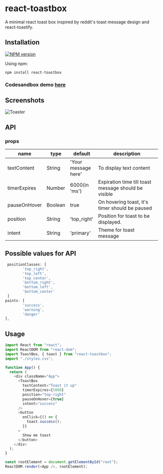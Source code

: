 # react-toastbox

A minimal react toast box inspired by reddit's toast message design and react-toastify.

## Installation

[![NPM version](https://img.shields.io/badge/npm-1.0.4-brightgreen.svg)](https://www.npmjs.com/package/react-toastbox)

Using npm:

```
npm install react-toastbox
```

### Codesandbox demo [here](https://codesandbox.io/s/2452rqmjqr)

## Screenshots

![Toaster](https://i.imgur.com/5CDEUf9.png)

## API

### props

<table class="table table-bordered table-striped">
  <thead>
  <tr>
    <th style="width: 60px;">name</th>
    <th style="width: 50px;">type</th>
    <th style="width: 10px;">default</th>
    <th>description</th>
  </tr>
  </thead>
  <tbody>
    <tr>
      <td>textContent</td>
      <td>String</td>
      <td>'Your message here'</td>
      <td>To display text content</td>
    </tr>
    <tr>
      <td>timerExpires</td>
      <td>Number</td>
      <td>6000(in 'ms')</td>
      <td>Expiration time till toast message should be visible</td>
    </tr>
    <tr>
      <td>pauseOnHover</td>
      <td>Boolean</td>
      <td>true</td>
      <td>On hovering toast, it's timer should be paused</td>
    </tr>
    <tr>
      <td>position</td>
      <td>String</td>
      <td>'top_right'</td>
      <td>Position for toast to be displayed.</td>
    </tr>
    <tr>
      <td>intent</td>
      <td>String</td>
      <td>'primary'</td>
      <td> Theme for toast message </td>
    </tr>
  </tbody>
</table>

## Possible values for API

```js
 positionClasses: [
        'top_right',
        'top_left',
        'top_center',
        'bottom_right',
        'bottom_left',
        'bottom_center'
 ]
paints: [
        'success',
        'warning',
        'danger'
],
```

## Usage

```js
import React from "react";
import ReactDOM from "react-dom";
import ToastBox, { toast } from "react-toastbox";
import "./styles.css";

function App() {
  return (
    <div className="App">
      <ToastBox
        textContent="Toast it up"
        timerExpires={5000}
        position="top-right"
        pauseOnHover={true}
        intent="success"
      />
      <button
        onClick={() => {
          toast.success();
        }}
      >
        Show me toast
      </button>
    </div>
  );
}

const rootElement = document.getElementById("root");
ReactDOM.render(<App />, rootElement);
```
